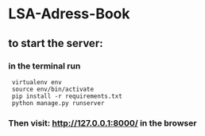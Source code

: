 # LSA-Adress-Book
## to start the server:
### in the terminal run
```
 virtualenv env
 source env/bin/activate
 pip install -r requirements.txt
 python manage.py runserver

```

### Then visit: http://127.0.0.1:8000/ in the browser

